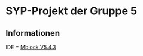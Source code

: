 
# SYP-Projekt der Gruppe 5
Informationen
---

IDE = [Mblock V5.4.3](https://s.mblock.cc/download/pc-windows)

